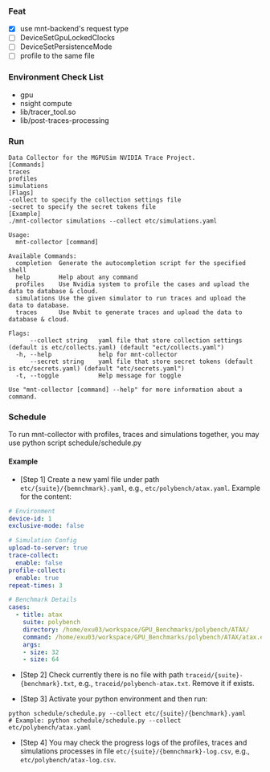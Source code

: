 ### Feat
- [x] use mnt-backend's request type
- [ ] DeviceSetGpuLockedClocks
- [ ] DeviceSetPersistenceMode
- [ ] profile to the same file

### Environment Check List
- gpu
- nsight compute
- lib/tracer_tool.so
- lib/post-traces-processing

### Run
```
Data Collector for the MGPUSim NVIDIA Trace Project.
[Commands]
traces
profiles
simulations
[Flags]
-collect to specify the collection settings file
-secret to specify the secret tokens file
[Example]
./mnt-collector simulations --collect etc/simulations.yaml 

Usage:
  mnt-collector [command]

Available Commands:
  completion  Generate the autocompletion script for the specified shell
  help        Help about any command
  profiles    Use Nvidia system to profile the cases and upload the data to database & cloud.
  simulations Use the given simulator to run traces and upload the data to database.
  traces      Use Nvbit to generate traces and upload the data to database & cloud.

Flags:
      --collect string   yaml file that store collection settings (default is etc/collects.yaml) (default "ect/collects.yaml")
  -h, --help             help for mnt-collector
      --secret string    yaml file that store secret tokens (default is etc/secrets.yaml) (default "etc/secrets.yaml")
  -t, --toggle           Help message for toggle

Use "mnt-collector [command] --help" for more information about a command.
```


### Schedule
To run mnt-collector with profiles, traces and simulations together, you may use python script schedule/schedule.py

#### Example

- [Step 1] Create a new yaml file under path `etc/{suite}/{bemnchmark}.yaml`, e.g., `etc/polybench/atax.yaml`. Example for the content: 

```yaml
# Environment
device-id: 1
exclusive-mode: false

# Simulation Config
upload-to-server: true
trace-collect: 
  enable: false
profile-collect:
  enable: true
repeat-times: 3

# Benchmark Details
cases:
  - title: atax
    suite: polybench
    directory: /home/exu03/workspace/GPU_Benchmarks/polybench/ATAX/
    command: /home/exu03/workspace/GPU_Benchmarks/polybench/ATAX/atax.exe
    args:
    - size: 32
    - size: 64
```

- [Step 2] Check currently there is no file with path `traceid/{suite}-{benchmark}.txt`, e.g., `traceid/polybench-atax.txt`. Remove it if exists.

- [Step 3] Activate your python environment and then run:
```shell
python schedule/schedule.py --collect etc/{suite}/{benchmark}.yaml
# Example: python schedule/schedule.py --collect etc/polybench/atax.yaml
```

- [Step 4] You may check the progress logs of the profiles, traces and simulations processes in file `etc/{suite}/{bemnchmark}-log.csv`, e.g., `etc/polybench/atax-log.csv`.